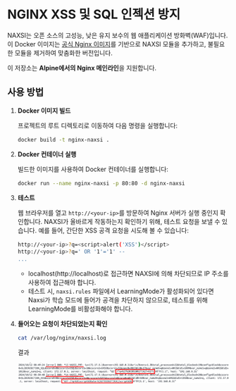 # NGINX XSS 및 SQL 인젝션 방지

NAXSI는 오픈 소스의 고성능, 낮은 유지 보수의 웹 애플리케이션 방화벽(WAF)입니다. 이 Docker 이미지는 [공식 Nginx 이미지](https://hub.docker.com/_/nginx)를 기반으로 NAXSI 모듈을 추가하고, 불필요한 모듈을 제거하여 맞춤화한 버전입니다.

이 저장소는 **Alpine에서의 Nginx 메인라인**을 지원합니다.

## 사용 방법

1. **Docker 이미지 빌드**

   프로젝트의 루트 디렉토리로 이동하여 다음 명령을 실행합니다:

   ```bash
   docker build -t nginx-naxsi .
   ```

2. **Docker 컨테이너 실행**

   빌드한 이미지를 사용하여 Docker 컨테이너를 실행합니다:

   ```bash
   docker run --name nginx-naxsi -p 80:80 -d nginx-naxsi
   ```

3. **테스트**

   웹 브라우저를 열고 `http://<your-ip>`를 방문하여 Nginx 서버가 실행 중인지 확인합니다. NAXSI가 올바르게 작동하는지 확인하기 위해, 테스트 요청을 보낼 수 있습니다. 예를 들어, 간단한 XSS 공격 요청을 시도해 볼 수 있습니다:

   ```bash
   http://<your-ip>?q=<script>alert('XSS')</script>
   http://<your-ip>?q=' OR '1'='1' --
   ...
   ```

   - localhost(http://localhost)로 접근하면 NAXSI에 의해 차단되므로 IP 주소를 사용하여 접근해야 합니다.
   - 테스트 시, `naxsi.rules` 파일에서 LearningMode가 활성화되어 있다면 Naxsi가 학습 모드에 들어가 공격을 차단하지 않으므로, 테스트를 위해 LearningMode를 비활성화해야 합니다.

4. **들어오는 요청이 차단되었는지 확인**

   ```bash
   cat /var/log/nginx/naxsi.log
   ```

   결과

   ![Alt text](./image.png)
